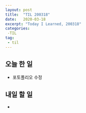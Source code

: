 ```yaml
---
layout: post
title:  "TIL 200318"
date:   2020-03-18
excerpt: "Today I Learned, 200318"
categories: 
 -TIL
tag:
 - til
---
```

## 오늘 한 일

* 포토폴리오 수정

## 내일 할 일

* 